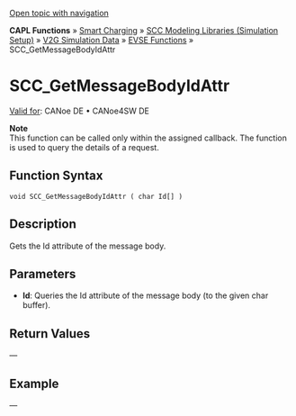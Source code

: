 [Open topic with navigation](../../../../../CANoeDEFamily.htm#Topics/CAPLFunctions/SmartCharging/Functions/CAPLfunctionSCCGetMessageBodyIdAttr.md)

**CAPL Functions** » [Smart Charging](../CAPLFunctionsSmartChargingOverview.md) » [SCC Modeling Libraries (Simulation Setup)](../CAPLFunctionsSmartChargingOverview.md#BMNodeayerDLL) » [V2G Simulation Data](../CAPLFunctionsSmartChargingOverview.md#V2GSimDataRead) » [EVSE Functions](../CAPLFunctionsSmartChargingOverview.md#V2GSimDataRead) » SCC_GetMessageBodyIdAttr

# SCC_GetMessageBodyIdAttr

[Valid for](../../../Shared/FeatureAvailability.md):  CANoe DE • CANoe4SW DE

**Note**  
This function can be called only within the assigned callback. The function is used to query the details of a request.

## Function Syntax

```
void SCC_GetMessageBodyIdAttr ( char Id[] )
```

## Description

Gets the Id attribute of the message body.

## Parameters

- **Id**: Queries the Id attribute of the message body (to the given char buffer).

## Return Values

—

## Example

—
